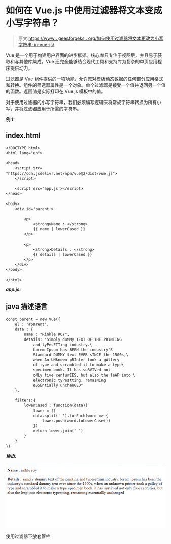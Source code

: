 # 如何在 Vue.js 中使用过滤器将文本变成小写字符串？

> 原文:[https://www . geesforgeks . org/如何使用过滤器将文本更改为小写字符串-in-vue-js/](https://www.geeksforgeeks.org/how-to-change-text-into-lower-case-string-using-filters-in-vue-js/)

Vue 是一个用于构建用户界面的进步框架。核心库只专注于视图层，并且易于获取和与其他库集成。Vue 还完全能够结合现代工具和支持库为复杂的单页应用程序提供动力。

过滤器是 Vue 组件提供的一项功能，允许您对模板动态数据的任何部分应用格式和转换。组件的筛选器属性是一个对象。单个过滤器是接受一个值并返回另一个值的函数。返回值是实际打印在 Vue.js 模板中的值。

对于使用过滤器的小写字符串，我们必须编写逻辑来将常规字符串转换为所有小写，并将过滤器应用于所需的字符串。

**例 1:**

## index.html

```
<!DOCTYPE html>
<html lang="en">

<head>
    <script src=
"https://cdn.jsdelivr.net/npm/vue@2/dist/vue.js">
    </script>

    <script src='app.js'></script>
</head>

<body>
    <div id='parent'>

        <p>
            <strong>Name : </strong> 
            {{ name | lowerCased }}
        </p>

        <p>
            <strong>Details : </strong> 
            {{ details | lowerCased }}
        </p>
    </div>
</body>

</html>
```

***app.js:***

## java 描述语言

```
const parent = new Vue({
    el : '#parent',
    data : {
        name : "Rinkle ROY",
        details: "Simply duMMy TEXT OF THE PRINTING
            and tyPesETTing industry.\
            Lorem Ipsum has BEEN the industry'S 
            Standard DUMMY text EVER sINCE the 1500s,\
            when An UNknown pRInter took a gAllery 
            of type and scrambled it to make a type\
            specimen book. It has suRVIVed not 
            oNLy five centurIES, but also the leAP into \
            electronic tyPestting, remaINIng 
            eSSEntially unchanGED"
    },

    filters:{
        lowerCased : function(data){
            lower = []
            data.split(' ').forEach(word => {
                lower.push(word.toLowerCase())
            })
            return lower.join(' ')
        }
    }
})
```

***输出:***

![](img/021abce1b45ba681f6bb38f44b246614.png)

使用过滤器下放套管柱